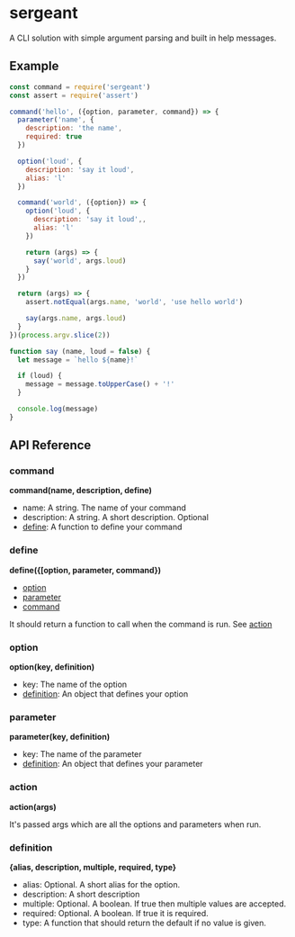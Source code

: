 # sergeant

A CLI solution with simple argument parsing and built in help messages.

## Example

``` javascript
const command = require('sergeant')
const assert = require('assert')

command('hello', ({option, parameter, command}) => {
  parameter('name', {
    description: 'the name',
    required: true
  })

  option('loud', {
    description: 'say it loud',
    alias: 'l'
  })

  command('world', ({option}) => {
    option('loud', {
      description: 'say it loud',,
      alias: 'l'
    })

    return (args) => {
      say('world', args.loud)
    }
  })

  return (args) => {
    assert.notEqual(args.name, 'world', 'use hello world')

    say(args.name, args.loud)
  }
})(process.argv.slice(2))

function say (name, loud = false) {
  let message = `hello ${name}!`

  if (loud) {
    message = message.toUpperCase() + '!'
  }

  console.log(message)
}

```

## API Reference

### command

__command(name, description, define)__

- name: A string. The name of your command
- description: A string. A short description. Optional
- [define](#define): A function to define your command

### define

__define({[option, parameter, command})__

- [option](#option)
- [parameter](#parameter)
- [command](#command)

It should return a function to call when the command is run. See [action](#action)

### option

__option(key, definition)__

- key: The name of the option
- [definition](#definition): An object that defines your option

### parameter

__parameter(key, definition)__

- key: The name of the parameter
- [definition](#definition): An object that defines your parameter

### action

__action(args)__

It's passed args which are all the options and parameters when run.

### definition

__{alias, description, multiple, required, type}__

- alias: Optional. A short alias for the option.
- description: A short description
- multiple: Optional. A boolean. If true then multiple values are accepted.
- required: Optional. A boolean. If true it is required.
- type: A function that should return the default if no value is given.
